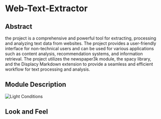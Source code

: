 # Web-Text-Extractor
## Abstract
the project is a comprehensive and powerful tool for extracting, processing and analyzing text data from websites. The project provides a user-friendly interface for non-technical users and can be used for various applications such as content analysis, recommendation systems, and information retrieval. The project utilizes the newspaper3k module, the spacy library, and the Displacy Markdown extension to provide a seamless and efficient workflow for text processing and analysis.
## Module Description
 ![Light Conditions](/images/Performance_1.jpg)
## Look and Feel
